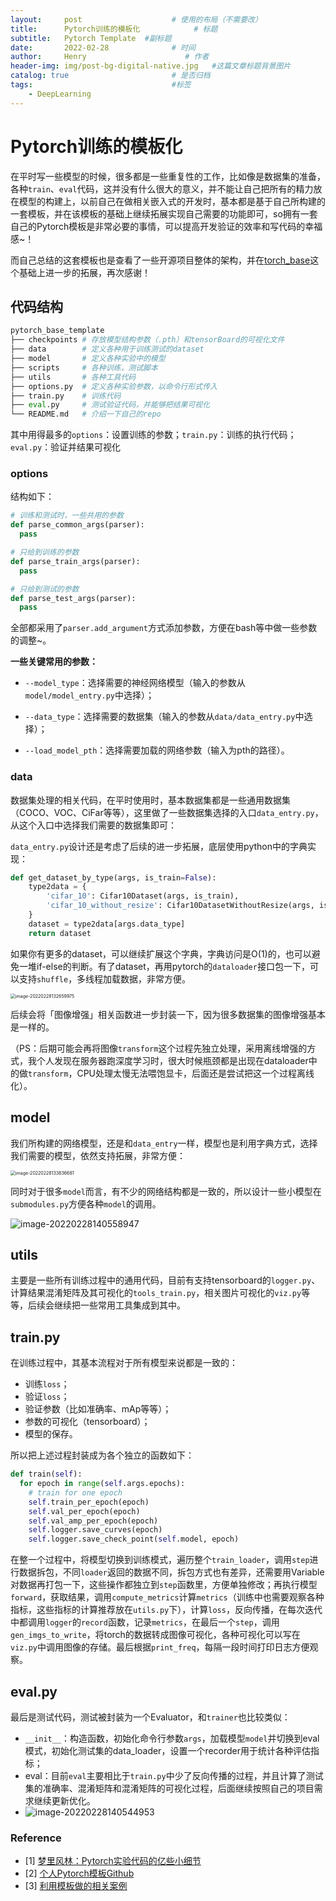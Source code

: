 ```yaml
---
layout:     post                    # 使用的布局（不需要改）
title:      Pytorch训练的模板化            # 标题 
subtitle:   Pytorch Template  #副标题
date:       2022-02-28              # 时间
author:     Henry                      # 作者
header-img: img/post-bg-digital-native.jpg   #这篇文章标题背景图片
catalog: true                       # 是否归档
tags:                               #标签
    - DeepLearning
---
```


# Pytorch训练的模板化

在平时写一些模型的时候，很多都是一些重复性的工作，比如像是数据集的准备，各种`train`、`eval`代码，这并没有什么很大的意义，并不能让自己把所有的精力放在模型的构建上，以前自己在做相关嵌入式的开发时，基本都是基于自己所构建的一套模板，并在该模板的基础上继续拓展实现自己需要的功能即可，so拥有一套自己的Pytorch模板是非常必要的事情，可以提高开发验证的效率和写代码的幸福感~！

而自己总结的这套模板也是查看了一些开源项目整体的架构，并在[torch_base](https://github.com/ahangchen/torch_base)这个基础上进一步的拓展，再次感谢！

## 代码结构

```python
pytorch_base_template
├── checkpoints # 存放模型结构参数（.pth）和tensorBoard的可视化文件
├── data        # 定义各种用于训练测试的dataset
├── model       # 定义各种实验中的模型
├── scripts     # 各种训练，测试脚本
├── utils       # 各种工具代码
├── options.py  # 定义各种实验参数，以命令行形式传入
├── train.py    # 训练代码
├── eval.py     # 测试验证代码，并能够把结果可视化
└── README.md   # 介绍一下自己的repo
```

其中用得最多的`options`：设置训练的参数；`train.py`：训练的执行代码；`eval.py`：验证并结果可视化

### options

结构如下：

```python
# 训练和测试时，一些共用的参数
def parse_common_args(parser):
  pass

# 只给到训练的参数
def parse_train_args(parser):
  pass

# 只给到测试的参数
def parse_test_args(parser):
  pass
```

全部都采用了`parser.add_argument`方式添加参数，方便在bash等中做一些参数的调整~。

**一些关键常用的参数：**

- `--model_type`：选择需要的神经网络模型（输入的参数从`model/model_entry.py`中选择）；
- `--data_type`：选择需要的数据集（输入的参数从`data/data_entry.py`中选择）；

- `--load_model_pth`：选择需要加载的网络参数（输入为pth的路径）。

### data

数据集处理的相关代码，在平时使用时，基本数据集都是一些通用数据集（COCO、VOC、CiFar等等），这里做了一些数据集选择的入口`data_entry.py`，从这个入口中选择我们需要的数据集即可：

`data_entry.py`设计还是考虑了后续的进一步拓展，底层使用python中的字典实现：

```python
def get_dataset_by_type(args, is_train=False):
    type2data = {
        'cifar_10': Cifar10Dataset(args, is_train),
        'cifar_10_without_resize': Cifar10DatasetWithoutResize(args, is_train)
    }
    dataset = type2data[args.data_type]
    return dataset
```

如果你有更多的dataset，可以继续扩展这个字典，字典访问是O(1)的，也可以避免一堆if-else的判断。有了dataset，再用pytorch的`dataloader`接口包一下，可以支持`shuffle`，多线程加载数据，非常方便。

<img src="https://tva1.sinaimg.cn/large/e6c9d24egy1gzt73463jgj20vz0u0q51.jpg" alt="image-20220228132659975" style="zoom:50%;" />

后续会将「图像增强」相关函数进一步封装一下，因为很多数据集的图像增强基本是一样的。

（PS：后期可能会再将图像`transform`这个过程先独立处理，采用离线增强的方式，我个人发现在服务器跑深度学习时，很大时候瓶颈都是出现在dataloader中的做`transform`，CPU处理太慢无法喂饱显卡，后面还是尝试把这一个过程离线化）。

## model

我们所构建的网络模型，还是和`data_entry`一样，模型也是利用字典方式，选择我们需要的模型，依然支持拓展，非常方便：

<img src="https://tva1.sinaimg.cn/large/e6c9d24egy1gzt738t90hj20w30u075s.jpg" alt="image-20220228133836681" style="zoom:50%;" />

同时对于很多`model`而言，有不少的网络结构都是一致的，所以设计一些小模型在`submodules.py`方便各种`model`的调用。

![image-20220228140558947](https://tva1.sinaimg.cn/large/e6c9d24egy1gzt73cl15mj208c05g746.jpg)

## utils

主要是一些所有训练过程中的通用代码，目前有支持tensorboard的`logger.py`、计算结果混淆矩阵及其可视化的`tools_train.py`，相关图片可视化的`viz.py`等等，后续会继续把一些常用工具集成到其中。



## train.py

在训练过程中，其基本流程对于所有模型来说都是一致的：

- 训练`loss`；
- 验证`loss`；
- 验证参数（比如准确率、mAp等等）；
- 参数的可视化（tensorboard）；
- 模型的保存。

所以把上述过程封装成为各个独立的函数如下：

```python
def train(self):
  for epoch in range(self.args.epochs):
    # train for one epoch
    self.train_per_epoch(epoch)
    self.val_per_epoch(epoch)
    self.val_amp_per_epoch(epoch)
    self.logger.save_curves(epoch)
    self.logger.save_check_point(self.model, epoch)
```

在整一个过程中，将模型切换到训练模式，遍历整个`train_loader`，调用`step`进行数据拆包，不同`loader`返回的数据不同，拆包方式也有差异，还需要用Variable对数据再打包一下，这些操作都独立到`step`函数里，方便单独修改；再执行模型`forward`，获取结果，调用`compute_metrics`计算`metrics`（训练中也需要观察各种指标，这些指标的计算推荐放在`utils.py`下），计算`loss`，反向传播，在每次迭代中都调用`logger`的`record`函数，记录`metrics`，在最后一个`step`，调用`gen_imgs_to_write`，将torch的数据转成图像可视化，各种可视化可以写在`viz.py`中调用图像的存储。最后根据`print_freq`，每隔一段时间打印日志方便观察。

## eval.py

最后是测试代码，测试被封装为一个Evaluator，和`trainer`也比较类似：

- `__init__`：构造函数，初始化命令行参数`args`，加载模型`model`并切换到eval模式，初始化测试集的data_loader，设置一个recorder用于统计各种评估指标；
- eval：目前`eval`主要相比于`train.py`中少了反向传播的过程，并且计算了测试集的准确率、混淆矩阵和混淆矩阵的可视化过程，后面继续按照自己的项目需求继续更新优化。
- ![image-20220228140544953](https://tva1.sinaimg.cn/large/e6c9d24egy1gzt73fcec0j20hs0dcq3p.jpg)

### Reference
- [1] [梦里风林：Pytorch实验代码的亿些小细节](https://blog.cweihang.io/ml/ncs/torch_best_practice#utils)
- [2] [个人Pytorch模板Github](https://arxiv.org/abs/1910.10750)
- [3] [利用模板做的相关案例](https://arxiv.org/abs/1901.02970)